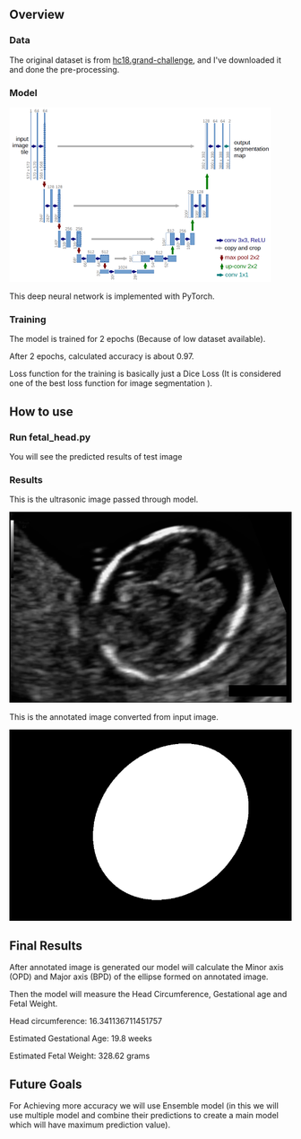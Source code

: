 ## Overview

### Data

The original dataset is from [
hc18.grand-challenge](https://hc18.grand-challenge.org/), and I've downloaded it and done the pre-processing.

### Model

![u-net-architecture.png](github_images/u-net-architecture.png)

This deep neural network is implemented with PyTorch.

### Training

The model is trained for 2 epochs (Because of low dataset available).

After 2 epochs, calculated accuracy is about 0.97.

Loss function for the training is basically just a Dice Loss (It is considered one of the best loss function for image segmentation ).

## How to use

### Run fetal_head.py 

You will see the predicted results of test image

### Results

This is the ultrasonic image passed through model.

![ultrasonic image](github_images/068_HC.png)

This is the annotated image converted from input image.

![annotated image](github_images/068_HC_Mask.png)


## Final Results

After annotated image is generated our model will calculate the Minor axis (OPD) and Major axis (BPD) of the ellipse formed on annotated image.

Then the model will measure the Head Circumference, Gestational age and Fetal Weight.

Head circumference: 16.341136711451757

Estimated Gestational Age: 19.8 weeks

Estimated Fetal Weight: 328.62 grams


## Future Goals

For Achieving more accuracy we will use Ensemble model (in this we will use multiple model and combine their predictions to create a main model which will have maximum prediction value).
